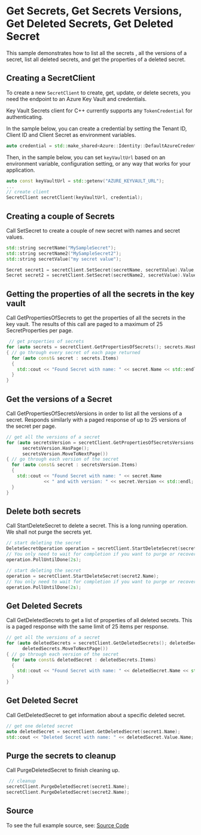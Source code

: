 # Get Secrets, Get Secrets Versions, Get Deleted Secrets, Get Deleted Secret

This sample demonstrates how to list all the secrets , all the versions of a secret, list all deleted secrets, and get the properties of a deleted secret.

## Creating a SecretClient

To create a new `SecretClient` to create, get, update, or delete secrets, you need the endpoint to an Azure Key Vault and credentials.

Key Vault Secrets client for C++ currently supports any `TokenCredential` for authenticating.

In the sample below, you can create a credential by setting the Tenant ID, Client ID and Client Secret as environment variables.

```cpp
auto credential = std::make_shared<Azure::Identity::DefaultAzureCredential>();
```

Then, in the sample below, you can set `keyVaultUrl` based on an environment variable, configuration setting, or any way that works for your application.

```cpp
auto const keyVaultUrl = std::getenv("AZURE_KEYVAULT_URL");
...
// create client
SecretClient secretClient(keyVaultUrl, credential);
```

## Creating a couple of Secrets

Call SetSecret to create a couple of new secret with names and secret values.

```cpp
std::string secretName("MySampleSecret");
std::string secretName2("MySampleSecret2");
std::string secretValue("my secret value");

Secret secret1 = secretClient.SetSecret(secretName, secretValue).Value;
Secret secret2 = secretClient.SetSecret(secretName2, secretValue).Value;
```

## Getting the properties of all the secrets in the key vault

Call GetPropertiesOfSecrets to get the properties of all the secrets in the key vault. The results of this call are paged to a maximum of 25 SecretProperties per page.

```cpp
 // get properties of secrets
for (auto secrets = secretClient.GetPropertiesOfSecrets(); secrets.HasPage(); secrets.MoveToNextPage())
{ // go through every secret of each page returned
  for (auto const& secret : secrets.Items)
  {
    std::cout << "Found Secret with name: " << secret.Name << std::endl;
  }
}
```

## Get the versions of a Secret

Call GetPropertiesOfSecretsVersions in order to list all the versions of a secret. Responds similarly with a paged response of up to 25 versions of the secret per page.

```cpp Snippet:SecretSample4GetVersions
// get all the versions of a secret
for (auto secretsVersion = secretClient.GetPropertiesOfSecretsVersions(secret1.Name);
      secretsVersion.HasPage();
      secretsVersion.MoveToNextPage())
{ // go through each version of the secret
  for (auto const& secret : secretsVersion.Items)
  {
    std::cout << "Found Secret with name: " << secret.Name
              << " and with version: " << secret.Version << std::endl;
  }
}
```

## Delete both secrets

Call StartDeleteSecret to delete a secret. This is a long running operation. We shall not purge the secrets yet.

```cpp Snippet:SecretSample4DeleteSecrets
// start deleting the secret
DeleteSecretOperation operation = secretClient.StartDeleteSecret(secret1.Name);
// You only need to wait for completion if you want to purge or recover the secret.
operation.PollUntilDone(2s);

// start deleting the secret
operation = secretClient.StartDeleteSecret(secret2.Name);
// You only need to wait for completion if you want to purge or recover the secret.
operation.PollUntilDone(2s);
```

## Get Deleted Secrets

Call GetDeletedSecrets to get a list of properties of all deleted secrets. This is a paged response with the same limit of 25 items per response.

```cpp Snippet:SecretSample4GetDeletedSecrets
// get all the versions of a secret
for (auto deletedSecrets = secretClient.GetDeletedSecrets(); deletedSecrets.HasPage();
      deletedSecrets.MoveToNextPage())
{ // go through each version of the secret
  for (auto const& deletedSecret : deletedSecrets.Items)
  {
    std::cout << "Found Secret with name: " << deletedSecret.Name << std::endl;
  }
}
```

## Get Deleted Secret

Call GetDeletedSecret to get information about a specific deleted secret.

```cpp Snippet:SecretSample4GetDeletedSecret
// get one deleted secret
auto deletedSecret = secretClient.GetDeletedSecret(secret1.Name);
std::cout << "Deleted Secret with name: " << deletedSecret.Value.Name;
```

## Purge the secrets to cleanup

Call PurgeDeletedSecret to finish cleaning up.

```cpp Snippet:SecretSample4PurgeSecrets
 // cleanup
secretClient.PurgeDeletedSecret(secret1.Name);
secretClient.PurgeDeletedSecret(secret2.Name);
```
## Source

To see the full example source, see:
[Source Code](https://github.com/Azure/azure-sdk-for-cpp/tree/main/sdk/keyvault/azure-security-keyvault-secrets/samples/sample4-get-secrets-deleted)

